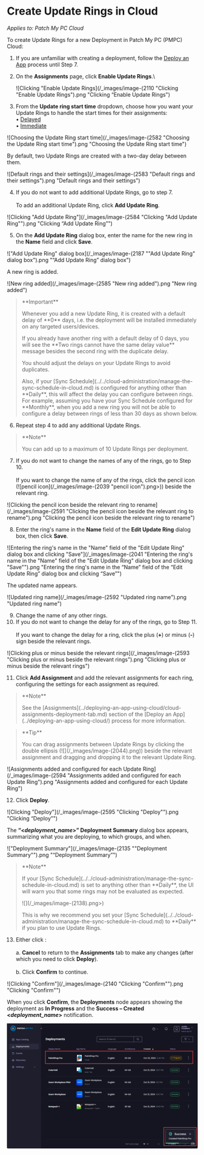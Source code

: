 # Create Update Rings in Cloud

_Applies to: Patch My PC Cloud_

To create Update Rings for a new Deployment in Patch My PC (PMPC) Cloud:

1. If you are unfamiliar with creating a deployment, follow the [Deploy an App](../deploying-an-app-using-cloud/) process until Step 7.
2.  On the **Assignments** page, click **Enable Update Rings**.\


    ![Clicking "Enable Update Rings](/_images/image-(2110 "Clicking \"Enable Update Rings").png "Clicking “Enable Update Rings")
3. From the **Update ring start time** dropdown, choose how you want your Update Rings to handle the start times for their assignments:\
   • [Delayed](how-cloud-update-rings-are-created.md#delayed)\
   • [Immediate](how-cloud-update-rings-are-created.md#immediate)

![Choosing the Update Ring start time](/_images/image-(2582 "Choosing the Update Ring start time").png "Choosing the Update Ring start time")

By default, two Update Rings are created with a two-day delay between them.

![Default rings and their settings](/_images/image-(2583 "Default rings and their settings").png "Default rings and their settings")

4. If you do not want to add additional Update Rings, go to step 7.\
   \
   To add an additional Update Ring, click **Add Update Ring**.

![Clicking "Add Update Ring"](/_images/image-(2584 "Clicking \"Add Update Ring\"").png "Clicking “Add Update Ring”")

5. On the **Add Update Ring** dialog box, enter the name for the new ring in the **Name** field and click **Save**.

!["Add Update Ring" dialog box](/_images/image-(2187 "\"Add Update Ring\" dialog box").png "“Add Update Ring” dialog box")

A new ring is added.

![New ring added](/_images/image-(2585 "New ring added").png "New ring added")

<blockquote class="wp-block-quote">
<p>**Important**</p>
<p>Whenever you add a new Update Ring, it is created with a default delay of **0** days, i.e. the deployment will be installed immediately on any targeted users/devices.</p>
<p>If you already have another ring with a default delay of 0 days, you will see the **Two rings cannot have the same delay value** message besides the second ring with the duplicate delay.</p>
<p>You should adjust the delays on your Update Rings to avoid duplicates.</p>
<p>Also, if your [Sync Schedule](../../cloud-administration/manage-the-sync-schedule-in-cloud.md) is configured for anything other than **Daily**, this will affect the delay you can configure between rings. For example, assuming you have your Sync Schedule configured for **Monthly**, when you add a new ring you will not be able to configure a delay between rings of less than 30 days as shown below.</p>
</blockquote>

6. Repeat step 4 to add any additional Update Rings.

<blockquote class="wp-block-quote">
<p>**Note**</p>
<p>You can add up to a maximum of 10 Update Rings per deployment.</p>
</blockquote>

7. If you do not want to change the names of any of the rings, go to Step 10.\
   \
   If you want to change the name of any of the rings, click the pencil icon (![pencil icon](/_images/image-(2039 "pencil icon").png>)) beside the relevant ring.

![Clicking the pencil icon beside the relevant ring to rename](/_images/image-(2591 "Clicking the pencil icon beside the relevant ring to rename").png "Clicking the pencil icon beside the relevant ring to rename")

8. Enter the ring's name in the **Name** field of the **Edit Update Ring** dialog box, then click **Save**.

![Entering the ring's name in the "Name" field of the "Edit Update Ring" dialog box and clicking "Save"](/_images/image-(2041 "Entering the ring's name in the \"Name\" field of the \"Edit Update Ring\" dialog box and clicking \"Save\"").png "Entering the ring&#x27;s name in the “Name” field of the “Edit Update Ring” dialog box and clicking “Save”")

The updated name appears.

![Updated ring name](/_images/image-(2592 "Updated ring name").png "Updated ring name")

9. Change the name of any other rings.
10. If you do not want to change the delay for any of the rings, go to Step 11.\
    \
    If you want to change the delay for a ring, click the plus (**+**) or minus (**-**) sign beside the relevant rings.

![Clicking plus or minus beside the relevant rings](/_images/image-(2593 "Clicking plus or minus beside the relevant rings").png "Clicking plus or minus beside the relevant rings")

11. Click **Add Assignment** and add the relevant assignments for each ring, configuring the settings for each assignment as required.

<blockquote class="wp-block-quote">
<p>**Note**</p>
<p>See the [Assignments](../deploying-an-app-using-cloud/cloud-assignments-deployment-tab.md) section of the [Deploy an App](../deploying-an-app-using-cloud/) process for more information.</p>
</blockquote>

<blockquote class="wp-block-quote">
<p>**Tip**</p>
<p>You can drag assignments between Update Rings by clicking the double ellipsis (![](/_images/image-(2044).png)) beside the relevant assignment and dragging and dropping it to the relevant Update Ring.</p>
</blockquote>

![Assignments added and configured for each Update Ring](/_images/image-(2594 "Assignments added and configured for each Update Ring").png "Assignments added and configured for each Update Ring")

12. Click **Deploy**.

![Clicking "Deploy"](/_images/image-(2595 "Clicking \"Deploy\"").png "Clicking “Deploy”")

The **“<**_**deployment\_name**_**>” Deployment Summary** dialog box appears, summarizing what you are deploying, to which groups, and when.

!["Deployment Summary"](/_images/image-(2135 "\"Deployment Summary\"").png "“Deployment Summary”")

<blockquote class="wp-block-quote">
<p>**Note**</p>
<p>If your [Sync Schedule](../../cloud-administration/manage-the-sync-schedule-in-cloud.md) is set to anything other than **Daily**, the UI will warn you that some rings may not be evaluated as expected.&#x20;</p>
<p>![](/_images/image-(2138).png>)</p>
<p>This is why we recommend you set your [Sync Schedule](../../cloud-administration/manage-the-sync-schedule-in-cloud.md) to **Daily** if you plan to use Update Rings.</p>
</blockquote>

13. Either click :\
    \
    a. **Cancel** to return to the **Assignments** tab to make any changes (after which you need to click **Deploy**).\
    \
    b. Click **Confirm** to continue.

![Clicking "Confirm"](/_images/image-(2140 "Clicking \"Confirm\"").png "Clicking &#x22;Confirm&#x22;")

When you click **Confirm**, the **Deployments** node appears showing the deployment as **In Progress** and the **Success – Created <**_**deployment\_name**_**>** notification.

![](/_images/image-(2142).png "")